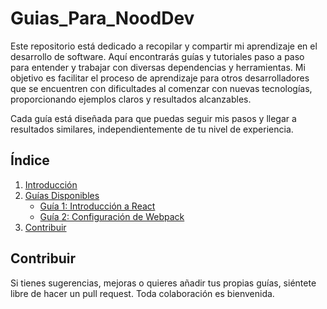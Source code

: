 # Guias_Para_NoodDev

Este repositorio está dedicado a recopilar y compartir mi aprendizaje en el desarrollo de software. Aquí encontrarás guías y tutoriales paso a paso para entender y trabajar con diversas dependencias y herramientas. Mi objetivo es facilitar el proceso de aprendizaje para otros desarrolladores que se encuentren con dificultades al comenzar con nuevas tecnologías, proporcionando ejemplos claros y resultados alcanzables.

Cada guía está diseñada para que puedas seguir mis pasos y llegar a resultados similares, independientemente de tu nivel de experiencia.

## Índice
1. [Introducción](#introducción)
2. [Guías Disponibles](#guías-disponibles)
    - [Guía 1: Introducción a React](#guía-1-introducción-a-python)
    - [Guía 2: Configuración de Webpack](#guía-2-introducción-a-FastApi)
4. [Contribuir](#contribuir)

## Contribuir
Si tienes sugerencias, mejoras o quieres añadir tus propias guías, siéntete libre de hacer un pull request. Toda colaboración es bienvenida.
